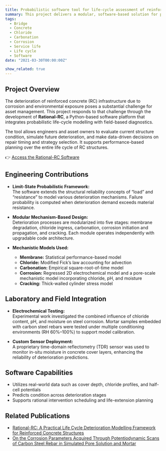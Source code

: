 ```yaml
---
title: Probabilistic software tool for life-cycle assessment of reinforced concrete infrastructure  
summary: This project delivers a modular, software-based solution for probabilistic life-cycle deterioration modelling of RC structures focus on corrosion damage. It enables asset owners to assess current condition and predict future performance using field data, optimizing maintenance schedules and extending service life.  
tags:
  - Bridge
  - Concrete
  - Chloride
  - Carbonation
  - Corrosion
  - Service life
  - Life cycle
  - Software
date: "2021-03-30T00:00:00Z"

show_related: true
---
```


## **Project Overview**

The deterioration of reinforced concrete (RC) infrastructure due to corrosion and environmental exposure poses a substantial challenge for asset management. This project responds to that challenge through the development of **Rational-RC**, a Python-based software platform that integrates probabilistic life-cycle modelling with field-based diagnostics.

The tool allows engineers and asset owners to evaluate current structure condition, simulate future deterioration, and make data-driven decisions on repair timing and strategy selection. It supports performance-based planning over the entire life cycle of RC structures.

👉 [Access the Rational-RC Software](../../publication/li-2022-rationalrc/)


## **Engineering Contributions**

- **Limit-State Probabilistic Framework:**  
The software extends the structural reliability concepts of “load” and “resistance” to model various deterioration mechanisms. Failure probability is computed when deterioration demand exceeds material resistance.

- **Modular Mechanism-Based Design:**  
Deterioration processes are modularized into five stages: membrane degradation, chloride ingress, carbonation, corrosion initiation and propagation, and cracking. Each module operates independently with upgradable code architecture.

- **Mechanistic Models Used:**
  - **Membrane:** Statistical performance-based model  
  - **Chloride:** Modified Fick’s law accounting for advection  
  - **Carbonation:** Empirical square-root-of-time model  
  - **Corrosion:** Regressed 2D electrochemical model and a pore-scale mechanistic model incorporating chloride, pH, and moisture  
  - **Cracking:** Thick-walled cylinder stress model  

## **Laboratory and Field Integration**

- **Electrochemical Testing:**  
Experimental work investigated the combined influence of chloride content, pH, and moisture on steel corrosion. Mortar samples embedded with carbon steel rebars were tested under multiple conditioning environments (RH 60%–100%) to support model calibration.

- **Custom Sensor Deployment:**  
A proprietary time-domain reflectometry (TDR) sensor was used to monitor in-situ moisture in concrete cover layers, enhancing the reliability of deterioration predictions.

## **Software Capabilities**

- Utilizes real-world data such as cover depth, chloride profiles, and half-cell potentials  
- Predicts condition across deterioration stages  
- Supports rational intervention scheduling and life-extension planning  

## **Related Publications**

- [Rational-RC: A Practical Life Cycle Deterioration Modelling Framework for Reinforced Concrete Structures](../../publication/li-2022-rationalrc/)  
- [On the Corrosion Parameters Acquired Through Potentiodynamic Scans of Carbon Steel Rebar in Simulated Pore Solution and Mortar](../../publication/li-2023-corrosion/)
